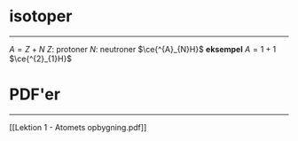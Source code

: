 # isotoper
---
$A=Z+N$
$Z$: protoner
$N$: neutroner
$\ce{^{A}_{N}H}$
**eksempel**
$A=1+1$
$\ce{^{2}_{1}H}$
# PDF'er
---
[[Lektion 1 - Atomets opbygning.pdf]]